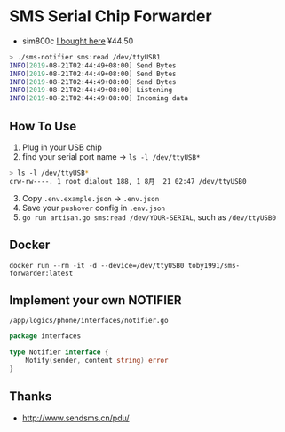 # SMS Serial Chip Forwarder

* sim800c [I bought here](https://item.taobao.com/item.htm?id=584802370108) ¥44.50

```bash
> ./sms-notifier sms:read /dev/ttyUSB1
INFO[2019-08-21T02:44:49+08:00] Send Bytes                                    bytes="ATE0\r\n" length=6
INFO[2019-08-21T02:44:49+08:00] Send Bytes                                    bytes="AT+CMEE=1\r\n" length=11
INFO[2019-08-21T02:44:49+08:00] Send Bytes                                    bytes="AT+CMGF=0\r\n" length=11
INFO[2019-08-21T02:44:49+08:00] Listening                                     com_port=/dev/ttyUSB1
INFO[2019-08-21T02:44:49+08:00] Incoming data                                 data=OK
```

## How To Use
1. Plug in your USB chip
2. find your serial port name -> `ls -l /dev/ttyUSB*`
```bash
> ls -l /dev/ttyUSB*
crw-rw----. 1 root dialout 188, 1 8月  21 02:47 /dev/ttyUSB0
```
3. Copy `.env.example.json` -> `.env.json`
4. Save your `pushover` config in `.env.json`
5. `go run artisan.go sms:read /dev/YOUR-SERIAL`, such as `/dev/ttyUSB0`

## Docker
```shell
docker run --rm -it -d --device=/dev/ttyUSB0 toby1991/sms-forwarder:latest
```


## Implement your own NOTIFIER
`/app/logics/phone/interfaces/notifier.go`  
```go
package interfaces

type Notifier interface {
	Notify(sender, content string) error
}
```

## Thanks
* http://www.sendsms.cn/pdu/
